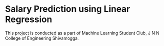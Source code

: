 # Salary Prediction using Linear Regression

This project is conducted as a part of Machine Learning Student Club, J N N College of Engineering Shivamogga.
